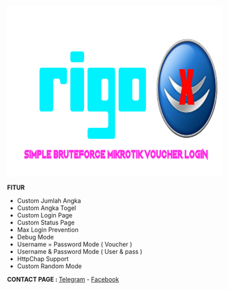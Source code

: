 <p align="center">
  <img src="https://raw.githubusercontent.com/Ubaii/rigo/main/rigo.png" alt="Rigo Logo" width="800" height="400"/>
</p>

<b>FITUR</b>
- Custom Jumlah Angka
- Custom Angka Togel
- Custom Login Page
- Custom Status Page
- Max Login Prevention
- Debug Mode
- Username = Password Mode ( Voucher )
- Username & Password Mode ( User & pass )
- HttpChap Support
- Custom Random Mode

<b>CONTACT PAGE : </b><a href="https://t.me/ubaii_id" title="Telegram" target="_blank">Telegram</a> - <a href="https://fb.me/kakko.go.id" title="Facebook" target="_blank">Facebook</a>
